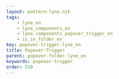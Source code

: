 ```yaml
---
layout: pattern-lyne.njk
tags: 
    - lyne_en
    - lyne_components_en
    - lyne_components_popover_trigger_en
    - is_in_folder_en
key: popover-trigger-lyne_en
title: Popover-Trigger
parent: popover-folder-lyne_en
keywords: popover-trigger
order: 510
---
```

